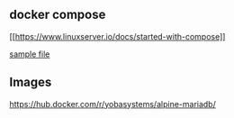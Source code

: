 ## docker compose

[[https://www.linuxserver.io/docs/started-with-compose]]

[sample file](https://gist.github.com/IronicBadger/362c408d1f2c27a0503cb9252b508140)


## Images

https://hub.docker.com/r/yobasystems/alpine-mariadb/

